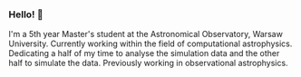 ### Hello! :wave:
I'm a 5th year Master's student at the Astronomical Observatory, Warsaw University. Currently working within the field of computational astrophysics. Dedicating a half of my time to analyse the simulation data and the other half to simulate the data. Previously working in observational astrophysics.
